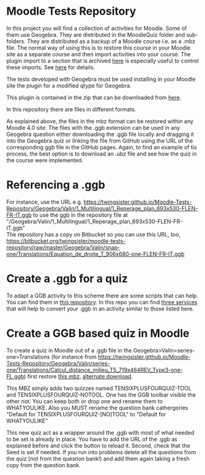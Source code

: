 # Moodle Tests Repository
In this project you will find a collection of activities for Moodle. Some of them use Geogebra. They are distributed in the MoodleQuiz folder and sub-folders. They are distributed as a backup of a Moodle course i.e. as a .mbz file. The normal way of using this is to restore this course in your Moodle site as a separate course and then import activities into your course. The plugin import to a section that is archived [here](https://web.archive.org/web/20231002132300/https://moodle.org/plugins/download.php/21708/local_importtosection_moodle39_2020061403.zip) is especially useful to control these imports. See [here](https://web.archive.org/web/20231002132946/https://moodle.org/plugins/local_importtosection) for details.

The tests developed with Geogebra must be used installing in your Moodle site the plugin for a modified qtype for Geogebra.

This plugin is contained in  the zip that can be downloaded from 
[here](https://github.com/TWINGSISTER/moodle-qtype_geogebra/archive/refs/heads/twingsisterdev.zip).

In this repository there are files in different formats.

As explained above, the files in the mbz format can be restored within any Moodle 4.0 site. 
The files with the .ggb extension can be used in any Geogebra question either downloading the .ggb file locally and 
dragging it into the Geogebra quiz or linking the file from GitHub using the URL of the corresponding ggb file in the GitHub pages.
Again, to find an example of tis process, the best option is to  download an .ubz file and see how the quiz in the course were implemented.

# Referencing a .ggb
For instance, use the URL  e.g. https://twingsister.github.io/Moodle-Tests-Repository/Geogebra/Valin/1_Multilingual/1_Reperage_plan_693x530-FLEN-FR-IT.ggb to use the ggb in the repository file at "/Geogebra/Valin/1_Multilingual/1_Reperage_plan_693x530-FLEN-FR-IT.ggb"  
The repository has a copy on Bitbucket so you can use this URL, too,
https://bitbucket.org/twingsister/moodle-tests-repository/raw/master/Geogebra/Valin/snap-one/Translations/Equation_de_droite_T_906x680-one-FLEN-FR-IT.ggb

# Create a .ggb for a quiz
To adapt a GGB activity to this scheme there are some scripts that can help. You can find them in [this repository](https://github.com/TWINGSISTER/GeogebraMultilanguageTranslator). In this repo you can find [three services](https://twingsister.github.io/GeogebraMultilanguageTranslator) that will help to convert your .ggb in an activity similar to those listed here.
# Create a GGB based quiz in Moodle
To create a quiz in Moodle out of a .ggb file in the Geogebra>Valin>series-one>Translations (for instance from https://twingsister.github.io/Moodle-Tests-Repository/Geogebra/Valin/series-one/Translations/Calcul_distance_milieu_T5_719x464REV_Type3-one-FL.ggb) first restore [this mbz](https://twingsister.github.io/Moodle-Tests-Repository/MoodleQuiz/backup-moodle2-course-14-tobechanged-20230722-1115-nf.mbz), 
[alternate download](https://bitbucket.org/twingsister/moodle-tests-repository/raw/master/MoodleQuiz/backup-moodle2-course-14-tobechanged-20230722-1115-nf.mbz). 

This MBZ simply adds two quizzes named TENSIXPLUSFOURQUIZ-TOOL and TENSIXPLUSFOURQUIZ-NOTOOL. 
One has the GGB toolbar visible the other not.
You  can keep both or drop one and  rename  them to WHATYOULIKE. Also you MUST rename the question bank cathergories "Default for TENSIXPLUSFOURQUIZ-[NO]TOOL" to "Default for WHATYOULIKE"

This new quiz act as a wrapper around the .ggb with most of what needed to be set is already in place. You have to add  the URL of the .ggb as explained before and click the button to reload it. Second, check that the Seed is set if needed.
If you run into problems delete all the questions from the quiz (not from the question bank!) and add them again taking a fresh copy from the question bank. 